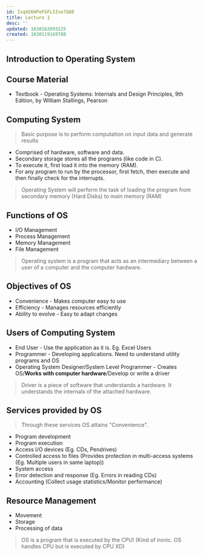 ```yaml
---
id: Ixq6EKHPeFGFL5Ine7Q88
title: Lecture 1
desc: ''
updated: 1630162093225
created: 1630119169788
---
```



## Introduction to Operating System

## Course Material

- Textbook - Operating Systems: Internals and Design Principles, 9th Edition, by William Stallings, Pearson

## Computing System

> Basic purpose is to perform computation on input data and generate results

- Comprised of hardware, software and data.
- Secondary storage stores all the programs (like code in C).
- To execute it, first load it into the memory (RAM).
- For any program to run by the processor, first fetch, then execute and then finally check for the interrupts.

> Operating System will perform the task of loading the program from secondary memory (Hard Disks) to main memory (RAM)

## Functions of OS

- I/O Management
- Process Management
- Memory Management
- File Management

> Operating system is a program that acts as an intermediary between a user of a computer and the computer hardware.

## Objectives of OS

- Convenience - Makes computer easy to use
- Efficiency - Manages resources efficiently
- Ability to evolve - Easy to adapt changes

## Users of Computing System

- End User - Use the application as it is. Eg. Excel Users
- Programmer - Developing applications. Need to understand utility programs and OS
- Operating System Designer/System Level Programmer - Creates OS/**Works with computer hardware**/Develop or write a driver

> Driver is a piece of software that understands a hardware. It understands the internals of the attached hardware.

## Services provided by OS

> Through these services OS attains "Convenience".

- Program development
- Program execution
- Access I/O devices (Eg. CDs, Pendrives)
- Controlled access to files (Provides protection in multi-access systems (Eg. Multiple users in same laptop))
- System access
- Error detection and response (Eg. Errors in reading CDs)
- Accounting (Collect usage statistics/Monitor performance)

## Resource Management

- Movement
- Storage
- Processing of data

> OS is a program that is executed by the CPU! (Kind of ironic. OS handles CPU but is executed by CPU XD)

